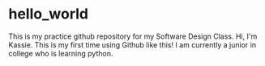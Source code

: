 # hello_world
This is my practice github repository for my Software Design Class.
Hi, I'm Kassie. This is my first time using Github like this! I am currently a junior in college who is learning python.
